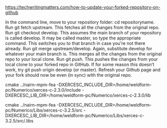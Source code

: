 https://techwritingmatters.com/how-to-update-your-forked-repository-on-github


In the command line, move to your repository folder: cd repositoryname.
Run git fetch upstream. This fetches all the changes from the original repo.
Run git checkout develop. This assumes the main branch of your repository is called develop. It may be called master, so type the appropriate command. This switches you to that branch in case you’re not there already.
Run git merge upstream/develop. Again, substitute develop for whatever your main branch is. This merges all the changes from the original repo to your local clone.
Run git push. This pushes the changes from your local clone to your forked repo in GitHub. If for some reason this doesn’t work, try git push origin develop (or master).
Refresh your Github page and your fork should now be even (in sync) with the original repo.




cmake ../nairn-mpm-fea -DXERCESC_INCLUDE_DIR=/home/weldform-pc/Numerico/xerces-c-2.3.0/include -DXERCESC_LIB_DIR=/home/weldform-pc/Numerico/xerces-c-2.3.0/lib


cmake ../nairn-mpm-fea -DXERCESC_INCLUDE_DIR=/home/weldform-pc/Numerico/Libs/xerces-c-3.2.5/src -DXERCESC_LIB_DIR=/home/weldform-pc/Numerico/Libs/xerces-c-3.2.5/src/.libs